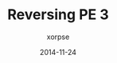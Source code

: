 ---
layout: post
title: "Reversing PE 3"
date: 2014-11-24
ctf: CSCAMP Quals 2014
author: xorpse
ext-url: http://xorp.se/p/2014/11/24/cscamp-ctf-quals-2014-pe3/
---